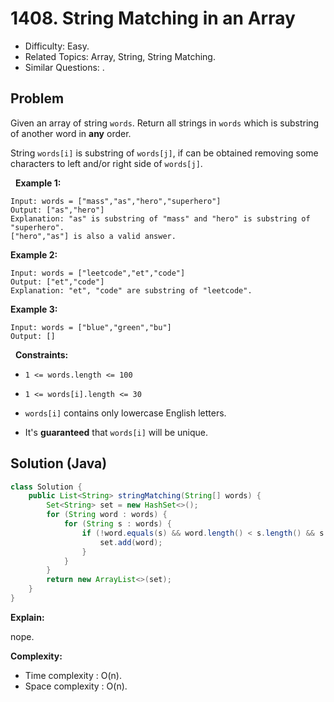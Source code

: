 # 1408. String Matching in an Array

- Difficulty: Easy.
- Related Topics: Array, String, String Matching.
- Similar Questions: .

## Problem

Given an array of string ```words```. Return all strings in ```words``` which is substring of another word in **any** order. 

String ```words[i]``` is substring of ```words[j]```, if can be obtained removing some characters to left and/or right side of ```words[j]```.

 
**Example 1:**

```
Input: words = ["mass","as","hero","superhero"]
Output: ["as","hero"]
Explanation: "as" is substring of "mass" and "hero" is substring of "superhero".
["hero","as"] is also a valid answer.
```

**Example 2:**

```
Input: words = ["leetcode","et","code"]
Output: ["et","code"]
Explanation: "et", "code" are substring of "leetcode".
```

**Example 3:**

```
Input: words = ["blue","green","bu"]
Output: []
```

 
**Constraints:**


	
- ```1 <= words.length <= 100```
	
- ```1 <= words[i].length <= 30```
	
- ```words[i]``` contains only lowercase English letters.
	
- It's **guaranteed** that ```words[i]``` will be unique.



## Solution (Java)

```java
class Solution {
    public List<String> stringMatching(String[] words) {
        Set<String> set = new HashSet<>();
        for (String word : words) {
            for (String s : words) {
                if (!word.equals(s) && word.length() < s.length() && s.contains(word)) {
                    set.add(word);
                }
            }
        }
        return new ArrayList<>(set);
    }
}
```

**Explain:**

nope.

**Complexity:**

* Time complexity : O(n).
* Space complexity : O(n).
